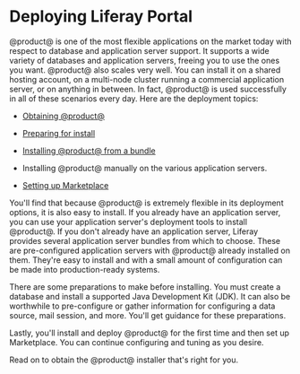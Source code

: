 # Deploying Liferay Portal [](id=deploying-liferay)

@product@ is one of the most flexible applications on the market today with
respect to database and application server support. It supports a wide variety
of databases and application servers, freeing you to use the ones you want.
@product@ also scales very well. You can install it on a shared hosting account,
on a multi-node cluster running a commercial application server, or on anything
in between. In fact, @product@ is used successfully in all of these scenarios
every day. Here are the deployment topics:

-   [Obtaining @product@](/deployment/deployment/-/knowledge_base/7-2/obtaining-liferay)

-   [Preparing for install](/deployment/deployment/-/knowledge_base/7-2/preparing-for-install)

-   [Installing @product@ from a bundle](/deployment/deployment/-/knowledge_base/7-2/installing-liferay)

-   Installing @product@ manually on the various application servers. 

-   [Setting up Marketplace](/deployment/deployment/-/knowledge_base/7-2/setting-up-marketplace)

You'll find that because @product@ is extremely flexible in its deployment
options, it is also easy to install. If you already have an application server,
you can use your application server's deployment tools to install @product@. If
you don't already have an application server, Liferay provides several
application server bundles from which to choose. These are pre-configured
application servers with @product@ already installed on them. They're easy to
install and with a small amount of configuration can be made into
production-ready systems.

There are some preparations to make before installing. You must create
a database and install a supported Java Development Kit (JDK). It can also be
worthwhile to pre-configure or gather information for configuring a data source,
mail session, and more. You'll get guidance for these preparations. 

Lastly, you'll install and deploy @product@ for the first time and then set up
Marketplace. You can continue configuring and tuning as you desire. 

Read on to obtain the @product@ installer that's right for you. 
